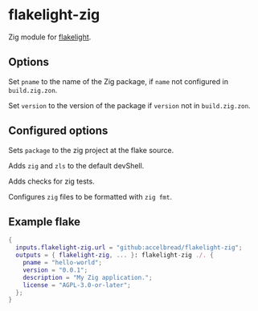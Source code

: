 # flakelight-zig

Zig module for [flakelight][1].

[1]: https://github.com/nix-community/flakelight

## Options

Set `pname` to the name of the Zig package, if `name` not configured in
`build.zig.zon`.

Set `version` to the version of the package if `version` not in `build.zig.zon`.

## Configured options

Sets `package` to the zig project at the flake source.

Adds `zig` and `zls` to the default devShell.

Adds checks for zig tests.

Configures `zig` files to be formatted with `zig fmt`.

## Example flake

```nix
{
  inputs.flakelight-zig.url = "github:accelbread/flakelight-zig";
  outputs = { flakelight-zig, ... }: flakelight-zig ./. {
    pname = "hello-world";
    version = "0.0.1";
    description = "My Zig application.";
    license = "AGPL-3.0-or-later";
  };
}
```
